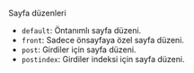 Sayfa düzenleri

- `default`: Öntanımlı sayfa düzeni.
- `front`: Sadece önsayfaya özel sayfa düzeni.
- `post`: Girdiler için sayfa düzeni.
- `postindex`: Girdiler indeksi için sayfa düzeni.
